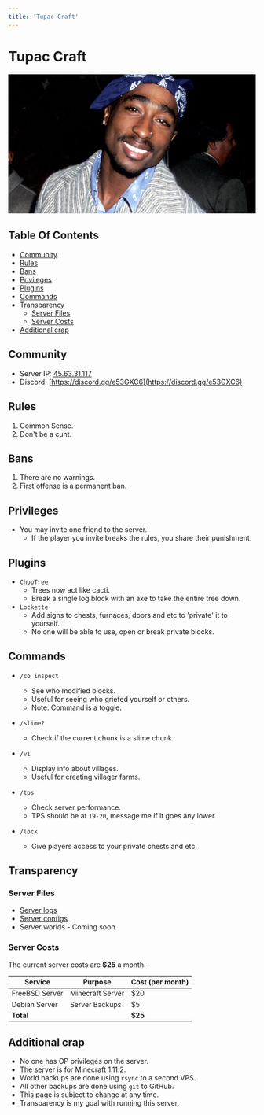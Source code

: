 ```yaml
---
title: 'Tupac Craft'
---
```


# Tupac Craft

![Biggie Smalls](/img/biggie.jpg)

## Table Of Contents

<!-- vim-markdown-toc GFM -->
* [Community](#community)
* [Rules](#rules)
* [Bans](#bans)
* [Privileges](#privileges)
* [Plugins](#plugins)
* [Commands](#commands)
* [Transparency](#transparency)
    * [Server Files](#server-files)
    * [Server Costs](#server-costs)
* [Additional crap](#additional-crap)

<!-- vim-markdown-toc -->

## Community

- Server IP: [45.63.31.117](http://45.63.31.117)
- Discord: [https://discord.gg/e53GXC6](https://discord.gg/e53GXC6)


## Rules

1. Common Sense.
2. Don't be a cunt.


## Bans

1. There are no warnings.
2. First offense is a permanent ban.


## Privileges

- You may invite one friend to the server.
    - If the player you invite breaks the rules, you share their punishment.


## Plugins

- `ChopTree`
    - Trees now act like cacti.
    - Break a single log block with an axe to take the entire tree down.
- `Lockette`
    - Add signs to chests, furnaces, doors and etc to 'private' it to yourself.
    - No one will be able to use, open or break private blocks.


## Commands

- `/co inspect`
    - See who modified blocks.
    - Useful for seeing who griefed yourself or others.
    - Note: Command is a toggle.
- `/slime?`
    - Check if the current chunk is a slime chunk.
- `/vi`
    - Display info about villages.
    - Useful for creating villager farms.
- `/tps`
    - Check server performance.
    - TPS should be at `19-20`, message me if it goes any lower.

- `/lock`
    - Give players access to your private chests and etc.


## Transparency

### Server Files

- [Server logs](https://github.com/TupacCraft/Logs)
- [Server configs](https://github.com/TupacCraft/Configs)
- Server worlds - Coming soon.


### Server Costs

The current server costs are **$25** a month.

| Service | Purpose | Cost (per month) |
| ------- | ------- | ---------------- |
| FreeBSD Server | Minecraft Server | $20 |
| Debian Server |  Server Backups | $5 |
| **Total** | | **$25** |


## Additional crap

- No one has OP privileges on the server.
- The server is for Minecraft 1.11.2.
- World backups are done using `rsync` to a second VPS.
- All other backups are done using `git` to GitHub.
- This page is subject to change at any time.
- Transparency is my goal with running this server.
